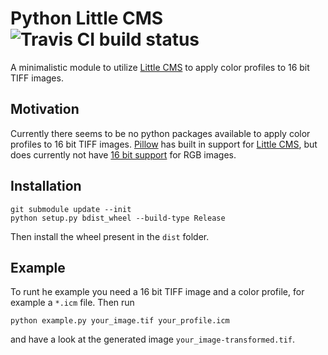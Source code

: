 # Python Little CMS ![Travis CI build status](https://api.travis-ci.com/tasptz/py-lcms.svg?branch=master)
A minimalistic module to utilize [Little CMS](http://littlecms.com) to apply color profiles to 16 bit TIFF
images.

## Motivation
Currently there seems to be no python packages available to apply color profiles
to 16 bit TIFF images.
[Pillow](https://pillow.readthedocs.io/en/stable/reference/ImageCms.html) has
built in support for [Little CMS](http://littlecms.com), but does currently
not have [16 bit support](https://pillow.readthedocs.io/en/5.1.x/handbook/concepts.html#modes)
for RGB images.

## Installation
```
git submodule update --init
python setup.py bdist_wheel --build-type Release
```
Then install the wheel present in the `dist` folder.

## Example
To runt he example you need a 16 bit TIFF image and a color profile, for example
a `*.icm` file.
Then run
```
python example.py your_image.tif your_profile.icm
```
and have a look at the generated image `your_image-transformed.tif`.